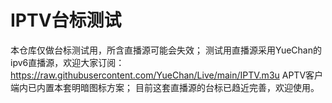 # IPTV台标测试
本仓库仅做台标测试用，所含直播源可能会失效；
测试用直播源采用YueChan的ipv6直播源，欢迎大家订阅：https://raw.githubusercontent.com/YueChan/Live/main/IPTV.m3u
APTV客户端内已内置本套明暗图标方案；
目前这套直播源的台标已趋近完善，欢迎使用。
